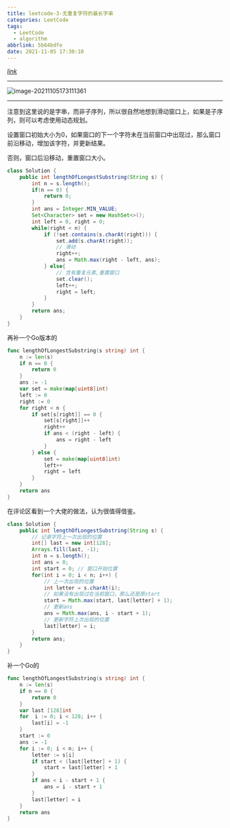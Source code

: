 ```yaml
---
title: leetcode-3-无重复字符的最长字串
categories: LeetCode
tags:
  - LeetCode
  - algorithm
abbrlink: 5b64bdfe
date: 2021-11-05 17:30:10
---
```


[$link$](https://leetcode-cn.com/problems/longest-substring-without-repeating-characters/)

<hr/>

![image-20211105173111361](https://gitee.com/cao_ziqiang/img/raw/master/20211105173111.png)

<hr/>

注意到这里说的是字串，而非子序列，所以很自然地想到滑动窗口上，如果是子序列，则可以考虑使用动态规划。

设置窗口初始大小为0，如果窗口的下一个字符未在当前窗口中出现过，那么窗口前沿移动，增加该字符，并更新结果。

否则，窗口后沿移动，重置窗口大小。

```java
class Solution {
    public int lengthOfLongestSubstring(String s) {
        int n = s.length();
        if(n == 0) {
            return 0;
        }
        int ans = Integer.MIN_VALUE;
        Set<Character> set = new HashSet<>();
        int left = 0, right = 0;
        while(right < n) {
            if (!set.contains(s.charAt(right))) {
                set.add(s.charAt(right));
                // 滑动
                right++;
                ans = Math.max(right - left, ans);
            } else{
                // 含有重复元素,重置窗口
                set.clear();
                left++;
                right = left;
            }
        }
        return ans;
    }
}
```

再补一个Go版本的

```go
func lengthOfLongestSubstring(s string) int {
    n := len(s)
    if n == 0 {
        return 0
    }
    ans := -1
    var set = make(map[uint8]int)
    left := 0
    right := 0
    for right < n {
        if set[s[right]] == 0 {
            set[s[right]]++
            right++
            if ans < (right - left) {
                ans = right - left
            }
        } else {
            set = make(map[uint8]int)
            left++
            right = left
        }
    }
    return ans
}
```

在评论区看到一个大佬的做法，认为很值得借鉴。

```java
class Solution {
    public int lengthOfLongestSubstring(String s) {
        // 记录字符上一次出现的位置
        int[] last = new int[128];
        Arrays.fill(last, -1);
        int n = s.length();
        int ans = 0;
        int start = 0; // 窗口开始位置
        for(int i = 0; i < n; i++) {
            // 上一次出现的位置
            int letter = s.charAt(i);
            // 如果没有出现过在当前窗口，那么还是原start
            start = Math.max(start, last[letter] + 1);
            // 更新ans
            ans = Math.max(ans, i - start + 1);
            // 更新字符上次出现的位置
            last[letter] = i;
        }
        return ans;
    }
}
```

补一个Go的

```go
func lengthOfLongestSubstring(s string) int {
    n := len(s)
    if n == 0 {
        return 0
    }
    var last [128]int
    for  i := 0; i < 128; i++ {
        last[i] = -1
    }
    start := 0
    ans := -1
    for i := 0; i < n; i++ {
        letter := s[i]
        if start < (last[letter] + 1) {
            start = last[letter] + 1
        }
        if ans < i - start + 1 {
            ans = i - start + 1
        }
        last[letter] = i
    }
    return ans
}
```

